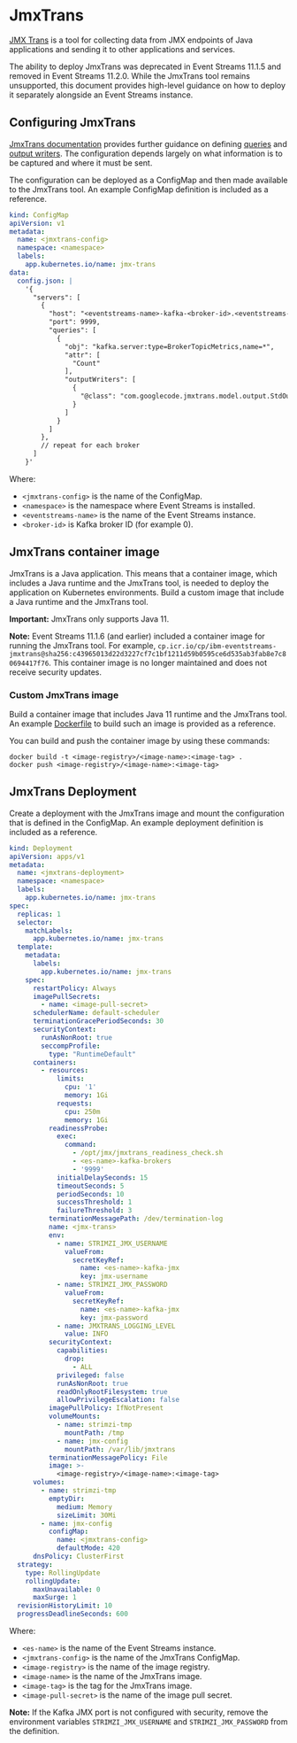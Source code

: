 # JmxTrans

[JMX Trans](https://github.com/jmxtrans/jmxtrans) is a tool for collecting data from JMX endpoints of Java applications and sending it to other applications and services. 

The ability to deploy JmxTrans was deprecated in Event Streams 11.1.5 and removed in Event Streams 11.2.0. While the JmxTrans tool remains unsupported, this document provides high-level guidance on how to deploy it separately alongside an Event Streams instance.

## Configuring JmxTrans

[JmxTrans documentation](https://github.com/jmxtrans/jmxtrans/wiki) provides further guidance on defining [queries](https://github.com/jmxtrans/jmxtrans/wiki/Queries) and [output writers](https://github.com/jmxtrans/jmxtrans/wiki/OutputWriters). The configuration depends largely on what information is to be captured and where it must be sent. 

The configuration can be deployed as a ConfigMap and then made available to the JmxTrans tool. An example ConfigMap definition is included as a reference. 


```yaml
kind: ConfigMap
apiVersion: v1
metadata:
  name: <jmxtrans-config>
  namespace: <namespace>
  labels:
    app.kubernetes.io/name: jmx-trans
data:
  config.json: |
    '{
      "servers": [
        {
          "host": "<eventstreams-name>-kafka-<broker-id>.<eventstreams-name>-kafka-brokers",
          "port": 9999,
          "queries": [
            {
              "obj": "kafka.server:type=BrokerTopicMetrics,name=*",
              "attr": [
                "Count"
              ],
              "outputWriters": [
                {
                  "@class": "com.googlecode.jmxtrans.model.output.StdOutWriter"
                }
              ]
            }
          ]
        },
        // repeat for each broker
      ]
    }'
```

Where:
- `<jmxtrans-config>` is the name of the ConfigMap.
- `<namespace>` is the namespace where Event Streams is installed.
- `<eventstreams-name>` is the name of the Event Streams instance.
- `<broker-id>` is Kafka broker ID (for example 0).


## JmxTrans container image

JmxTrans is a Java application. This means that a container image, which includes a Java runtime and the JmxTrans tool, is needed to deploy the application on Kubernetes environments. Build a custom image that include a Java runtime and the JmxTrans tool.

**Important:** JmxTrans only supports Java 11.

**Note:** Event Streams 11.1.6 (and earlier) included a container image for running the JmxTrans tool. For example, `cp.icr.io/cp/ibm-eventstreams-jmxtrans@sha256:c43965013d22d3227cf7c1bf1211d59b0595ce6d535ab3fab8e7c80694417f76`. This container image is no longer maintained and does not receive security updates. 

### Custom JmxTrans image

Build a container image that includes Java 11 runtime and the JmxTrans tool. An example [Dockerfile](./Dockerfile) to build such an image is provided as a reference. 

You can build and push the container image by using these commands:  
```
docker build -t <image-registry>/<image-name>:<image-tag> .
docker push <image-registry>/<image-name>:<image-tag>
```

## JmxTrans Deployment

Create a deployment with the JmxTrans image and mount the configuration that is defined in the ConfigMap. An example deployment definition is included as a reference.

```yaml
kind: Deployment
apiVersion: apps/v1
metadata:
  name: <jmxtrans-deployment>
  namespace: <namespace>
  labels:
    app.kubernetes.io/name: jmx-trans
spec:
  replicas: 1
  selector:
    matchLabels:
      app.kubernetes.io/name: jmx-trans
  template:
    metadata:
      labels:
        app.kubernetes.io/name: jmx-trans
    spec:
      restartPolicy: Always
      imagePullSecrets:
        - name: <image-pull-secret>
      schedulerName: default-scheduler
      terminationGracePeriodSeconds: 30
      securityContext:
        runAsNonRoot: true
        seccompProfile:
          type: "RuntimeDefault"
      containers:
        - resources:
            limits:
              cpu: '1'
              memory: 1Gi
            requests:
              cpu: 250m
              memory: 1Gi
          readinessProbe:
            exec:
              command:
                - /opt/jmx/jmxtrans_readiness_check.sh
                - <es-name>-kafka-brokers
                - '9999'
            initialDelaySeconds: 15
            timeoutSeconds: 5
            periodSeconds: 10
            successThreshold: 1
            failureThreshold: 3
          terminationMessagePath: /dev/termination-log
          name: <jmx-trans>
          env:
            - name: STRIMZI_JMX_USERNAME
              valueFrom:
                secretKeyRef:
                  name: <es-name>-kafka-jmx
                  key: jmx-username
            - name: STRIMZI_JMX_PASSWORD
              valueFrom:
                secretKeyRef:
                  name: <es-name>-kafka-jmx
                  key: jmx-password
            - name: JMXTRANS_LOGGING_LEVEL
              value: INFO
          securityContext:
            capabilities:
              drop:
                - ALL
            privileged: false
            runAsNonRoot: true
            readOnlyRootFilesystem: true
            allowPrivilegeEscalation: false
          imagePullPolicy: IfNotPresent
          volumeMounts:
            - name: strimzi-tmp
              mountPath: /tmp
            - name: jmx-config
              mountPath: /var/lib/jmxtrans
          terminationMessagePolicy: File
          image: >-
            <image-registry>/<image-name>:<image-tag>
      volumes:
        - name: strimzi-tmp
          emptyDir:
            medium: Memory
            sizeLimit: 30Mi
        - name: jmx-config
          configMap:
            name: <jmxtrans-config>
            defaultMode: 420
      dnsPolicy: ClusterFirst
  strategy:
    type: RollingUpdate
    rollingUpdate:
      maxUnavailable: 0
      maxSurge: 1
  revisionHistoryLimit: 10
  progressDeadlineSeconds: 600
```

Where:
- `<es-name>` is the name of the Event Streams instance.
- `<jmxtrans-config>` is the name of the JmxTrans ConfigMap.
- `<image-registry>` is the name of the image registry.
- `<image-name>` is the name of the JmxTrans image.
- `<image-tag>` is the tag for the JmxTrans image.
- `<image-pull-secret>` is the name of the image pull secret.

**Note:** If the Kafka JMX port is not configured with security, remove the environment variables `STRIMZI_JMX_USERNAME` and `STRIMZI_JMX_PASSWORD` from the definition.